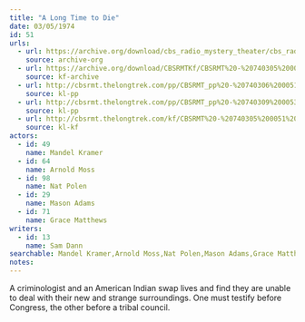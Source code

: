```yaml
---
title: "A Long Time to Die"
date: 03/05/1974
id: 51
urls: 
  - url: https://archive.org/download/cbs_radio_mystery_theater/cbs_radio_mystery_theater-0051-0100.zip/cbs_radio_mystery_theater-0051-0100%2Fcbsrmt_0051_a_long_time_to_die.mp3
    source: archive-org
  - url: https://archive.org/download/CBSRMTKf/CBSRMT%20-%20740305%200051%20A%20Long%20Time%20To%20Die_kf.mp3
    source: kf-archive
  - url: http://cbsrmt.thelongtrek.com/pp/CBSRMT_pp%20-%20740306%200051%20A%20Long%20Time%20To%20Die.mp3
    source: kl-pp
  - url: http://cbsrmt.thelongtrek.com/pp/CBSRMT_pp%20-%20740309%200053%20A%20Long%20Time%20to%20Die.mp3
    source: kl-pp
  - url: http://cbsrmt.thelongtrek.com/kf/CBSRMT%20-%20740305%200051%20A%20Long%20Time%20To%20Die_kf.mp3
    source: kl-kf
actors:  
  - id: 49
    name: Mandel Kramer  
  - id: 64
    name: Arnold Moss  
  - id: 98
    name: Nat Polen  
  - id: 29
    name: Mason Adams  
  - id: 71
    name: Grace Matthews
writers:  
  - id: 13
    name: Sam Dann
searchable: Mandel Kramer,Arnold Moss,Nat Polen,Mason Adams,Grace Matthews Sam Dann
notes:  
---
```

A criminologist and an American Indian swap lives and find they are unable to deal with their new and strange surroundings. One must testify before Congress, the other before a tribal council.